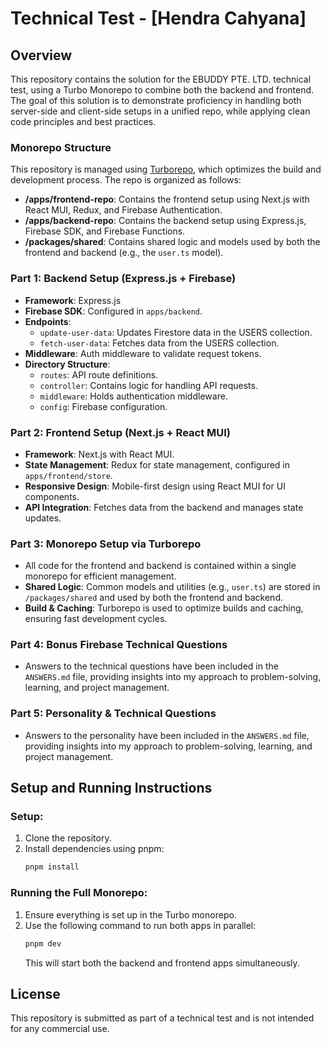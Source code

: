 # Technical Test - [Hendra Cahyana]

## Overview
This repository contains the solution for the EBUDDY PTE. LTD. technical test, using a Turbo Monorepo to combine both the backend and frontend. The goal of this solution is to demonstrate proficiency in handling both server-side and client-side setups in a unified repo, while applying clean code principles and best practices.

### Monorepo Structure
This repository is managed using [Turborepo](https://turbo.build/), which optimizes the build and development process. The repo is organized as follows:

- **/apps/frontend-repo**: Contains the frontend setup using Next.js with React MUI, Redux, and Firebase Authentication.
- **/apps/backend-repo**: Contains the backend setup using Express.js, Firebase SDK, and Firebase Functions.
- **/packages/shared**: Contains shared logic and models used by both the frontend and backend (e.g., the `user.ts` model).

### Part 1: Backend Setup (Express.js + Firebase)
- **Framework**: Express.js
- **Firebase SDK**: Configured in `apps/backend`.
- **Endpoints**:
  - `update-user-data`: Updates Firestore data in the USERS collection.
  - `fetch-user-data`: Fetches data from the USERS collection.
- **Middleware**: Auth middleware to validate request tokens.
- **Directory Structure**:
  - `routes`: API route definitions.
  - `controller`: Contains logic for handling API requests.
  - `middleware`: Holds authentication middleware.
  - `config`: Firebase configuration.

### Part 2: Frontend Setup (Next.js + React MUI)
- **Framework**: Next.js with React MUI.
- **State Management**: Redux for state management, configured in `apps/frontend/store`.
- **Responsive Design**: Mobile-first design using React MUI for UI components.
- **API Integration**: Fetches data from the backend and manages state updates.
  
### Part 3: Monorepo Setup via Turborepo
- All code for the frontend and backend is contained within a single monorepo for efficient management.
- **Shared Logic**: Common models and utilities (e.g., `user.ts`) are stored in `/packages/shared` and used by both the frontend and backend.
- **Build & Caching**: Turborepo is used to optimize builds and caching, ensuring fast development cycles.

### Part 4: Bonus Firebase Technical Questions
- Answers to the technical questions have been included in the `ANSWERS.md` file, providing insights into my approach to problem-solving, learning, and project management.

### Part 5: Personality & Technical Questions
- Answers to the personality have been included in the `ANSWERS.md` file, providing insights into my approach to problem-solving, learning, and project management.

## Setup and Running Instructions

### Setup:
1. Clone the repository.
2. Install dependencies using pnpm:
   ```bash
   pnpm install
   ```

### Running the Full Monorepo:
1. Ensure everything is set up in the Turbo monorepo.
2. Use the following command to run both apps in parallel:
   ```bash
   pnpm dev
   ```
   This will start both the backend and frontend apps simultaneously.

## License
This repository is submitted as part of a technical test and is not intended for any commercial use.